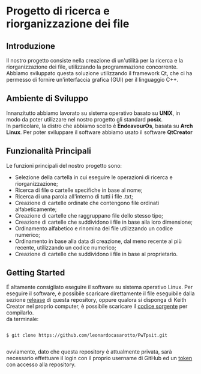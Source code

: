 <h1> Progetto di ricerca e riorganizzazione dei file</h1>

<h2>Introduzione</h2>
<p>Il nostro progetto consiste nella creazione di un'utilità per la ricerca e la riorganizzazione dei file, utilizzando la programmazione concorrente. Abbiamo sviluppato questa soluzione utilizzando il framework Qt, che ci ha permesso di fornire un'interfaccia grafica (GUI) per il linguaggio C++.</p> 


<h2>Ambiente di Sviluppo</h2>

<p>Innanzitutto abbiamo lavorato su sistema operativo basato su <b>UNIX</b>, in modo da poter utilizzare nel nostro progetto gli standard <b>posix</b>.
<br>In particolare, la distro che abbiamo scelto è <b>EndeavourOs</b>, basata su <b>Arch Linux</b>. Per poter sviluppare il software abbiamo usato il software <b> QtCreator</b>

<h2>Funzionalità Principali</h2>
  
<p>Le funzioni principali del nostro progetto sono:</p>
  
 <ul>
   <li>Selezione della cartella in cui eseguire le operazioni di ricerca e riorganizzazione;</li> 
   <li>Ricerca di file o cartelle specifiche in base al nome;</li> 
   <li>Ricerca di una parola all'interno di tutti i file .txt;</li> 
   <li>Creazione di cartelle ordinate che contengono file ordinati alfabeticamente;</li> 
   <li>Creazione di cartelle che raggruppano file dello stesso tipo;</li> 
   <li>Creazione di cartelle che suddividono i file in base alla loro dimensione;</li> 
   <li>Ordinamento alfabetico e rinomina dei file utilizzando un codice numerico;</li> 
   <li>Ordinamento in base alla data di creazione, dal meno recente al più recente, utilizzando un codice numerico;</li> 
   <li>Creazione di cartelle che suddividono i file in base al proprietario.</li> 
  </ul>


</p>
<h2>Getting Started</h2>
<p> É altamente consigliato eseguire il software su sistema operativo Linux. Per eseguire il software, è possibile scaricare direttamente il file eseguibile dalla sezione <a href="https://github.com/LeonardoCasarotto/PwTpsit/releases">release</a> di questa repository, oppure qualora si disponga di Keith Creator nel proprio computer, è possibile scaricare il <a href="">codice sorgente</a> per compilarlo.
  <br>
  da terminale:
  
```console
  
$ git clone https://github.com/leonardocasarotto/PwTpsit.git
  
```
  
ovviamente, dato che questa repository è attualmente privata, sarà necessario effettuare il login con il proprio username di GitHub ed un <a href="https://docs.github.com/en/authentication/keeping-your-account-and-data-secure/creating-a-personal-access-token">token</a> con accesso alla repository.


